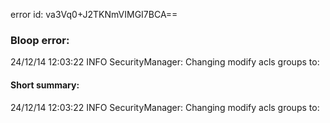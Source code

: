 error id: va3Vq0+J2TKNmVIMGI7BCA==
### Bloop error:

24/12/14 12:03:22 INFO SecurityManager: Changing modify acls groups to:
#### Short summary: 

24/12/14 12:03:22 INFO SecurityManager: Changing modify acls groups to: